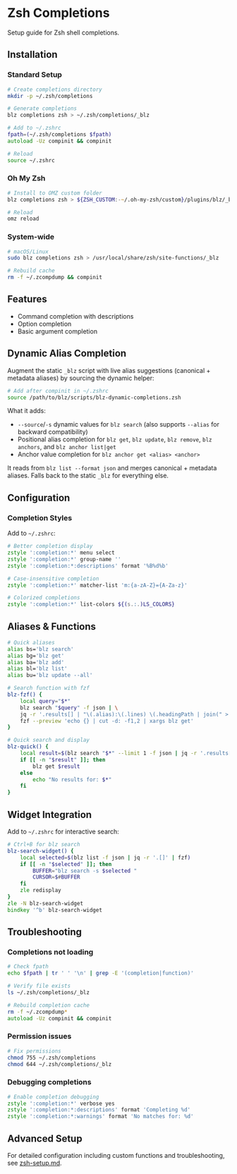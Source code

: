 # Zsh Completions

Setup guide for Zsh shell completions.

## Installation

### Standard Setup

```zsh
# Create completions directory
mkdir -p ~/.zsh/completions

# Generate completions
blz completions zsh > ~/.zsh/completions/_blz

# Add to ~/.zshrc
fpath=(~/.zsh/completions $fpath)
autoload -Uz compinit && compinit

# Reload
source ~/.zshrc
```

### Oh My Zsh

```zsh
# Install to OMZ custom folder
blz completions zsh > ${ZSH_CUSTOM:-~/.oh-my-zsh/custom}/plugins/blz/_blz

# Reload
omz reload
```

### System-wide

```zsh
# macOS/Linux
sudo blz completions zsh > /usr/local/share/zsh/site-functions/_blz

# Rebuild cache
rm -f ~/.zcompdump && compinit
```

## Features

- Command completion with descriptions
- Option completion
- Basic argument completion

## Dynamic Alias Completion

Augment the static `_blz` script with live alias suggestions (canonical + metadata aliases) by sourcing the dynamic helper:

```zsh
# Add after compinit in ~/.zshrc
source /path/to/blz/scripts/blz-dynamic-completions.zsh
```

What it adds:

- `--source`/`-s` dynamic values for `blz search` (also supports `--alias` for backward compatibility)
- Positional alias completion for `blz get`, `blz update`, `blz remove`, `blz anchors`, and `blz anchor list|get`
- Anchor value completion for `blz anchor get <alias> <anchor>`

It reads from `blz list --format json` and merges canonical + metadata aliases. Falls back to the static `_blz` for everything else.

## Configuration

### Completion Styles

Add to `~/.zshrc`:

```zsh
# Better completion display
zstyle ':completion:*' menu select
zstyle ':completion:*' group-name ''
zstyle ':completion:*:descriptions' format '%B%d%b'

# Case-insensitive completion
zstyle ':completion:*' matcher-list 'm:{a-zA-Z}={A-Za-z}'

# Colorized completions
zstyle ':completion:*' list-colors ${(s.:.)LS_COLORS}
```

## Aliases & Functions

```zsh
# Quick aliases
alias bs='blz search'
alias bg='blz get'
alias ba='blz add'
alias bl='blz list'
alias bu='blz update --all'

# Search function with fzf
blz-fzf() {
    local query="$*"
    blz search "$query" -f json | \
    jq -r '.results[] | "\(.alias):\(.lines) \(.headingPath | join(" > "))"' | \
    fzf --preview 'echo {} | cut -d: -f1,2 | xargs blz get'
}

# Quick search and display
blz-quick() {
    local result=$(blz search "$*" --limit 1 -f json | jq -r '.results[0] | "\(.alias) \(.lines)"')
    if [[ -n "$result" ]]; then
        blz get $result
    else
        echo "No results for: $*"
    fi
}
```

## Widget Integration

Add to `~/.zshrc` for interactive search:

```zsh
# Ctrl+B for blz search
blz-search-widget() {
    local selected=$(blz list -f json | jq -r '.[]' | fzf)
    if [[ -n "$selected" ]]; then
        BUFFER="blz search -s $selected "
        CURSOR=$#BUFFER
    fi
    zle redisplay
}
zle -N blz-search-widget
bindkey '^b' blz-search-widget
```

## Troubleshooting

### Completions not loading

```zsh
# Check fpath
echo $fpath | tr ' ' '\n' | grep -E '(completion|function)'

# Verify file exists
ls ~/.zsh/completions/_blz

# Rebuild completion cache
rm -f ~/.zcompdump*
autoload -Uz compinit && compinit
```

### Permission issues

```zsh
# Fix permissions
chmod 755 ~/.zsh/completions
chmod 644 ~/.zsh/completions/_blz
```

### Debugging completions

```zsh
# Enable completion debugging
zstyle ':completion:*' verbose yes
zstyle ':completion:*:descriptions' format 'Completing %d'
zstyle ':completion:*:warnings' format 'No matches for: %d'
```

## Advanced Setup

For detailed configuration including custom functions and troubleshooting, see [zsh-setup.md](./zsh-setup.md).

